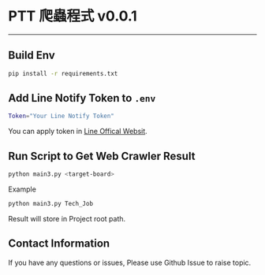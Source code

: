 # PTT 爬蟲程式 v0.0.1
---


## Build Env
```bash
pip install -r requirements.txt
```


## Add Line Notify Token to `.env`
```bash
Token="Your Line Notify Token"
```
You can apply token in [Line Offical Websit](https://notify-bot.line.me/my/).


## Run Script to Get Web Crawler Result
```bash
python main3.py <target-board>
```
Example
```bash
python main3.py Tech_Job
```
Result will store in Project root path.


## Contact Information
If you have any questions or issues, Please use Github Issue to raise topic.
